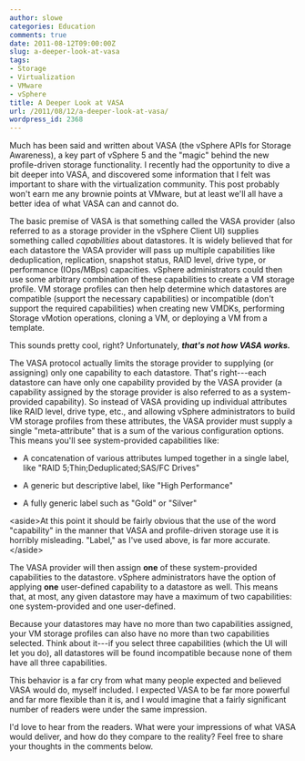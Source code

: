 ```yaml
---
author: slowe
categories: Education
comments: true
date: 2011-08-12T09:00:00Z
slug: a-deeper-look-at-vasa
tags:
- Storage
- Virtualization
- VMware
- vSphere
title: A Deeper Look at VASA
url: /2011/08/12/a-deeper-look-at-vasa/
wordpress_id: 2368
---
```


Much has been said and written about VASA (the vSphere APIs for Storage Awareness), a key part of vSphere 5 and the "magic" behind the new profile-driven storage functionality. I recently had the opportunity to dive a bit deeper into VASA, and discovered some information that I felt was important to share with the virtualization community. This post probably won't earn me any brownie points at VMware, but at least we'll all have a better idea of what VASA can and cannot do.

The basic premise of VASA is that something called the VASA provider (also referred to as a storage provider in the vSphere Client UI) supplies something called _capabilities_ about datastores. It is widely believed that for each datastore the VASA provider will pass up multiple capabilities like deduplication, replication, snapshot status, RAID level, drive type, or performance (IOps/MBps) capacities. vSphere administrators could then use some arbitrary combination of these capabilities to create a VM storage profile. VM storage profiles can then help determine which datastores are compatible (support the necessary capabilities) or incompatible (don't support the required capabilities) when creating new VMDKs, performing Storage vMotion operations, cloning a VM, or deploying a VM from a template.

This sounds pretty cool, right? Unfortunately, **_that's not how VASA works._**

The VASA protocol actually limits the storage provider to supplying (or assigning) only one capability to each datastore. That's right---each datastore can have only one capability provided by the VASA provider (a capability assigned by the storage provider is also referred to as a system-provided capability). So instead of VASA providing up individual attributes like RAID level, drive type, etc., and allowing vSphere administrators to build VM storage profiles from these attributes, the VASA provider must supply a single "meta-attribute" that is a sum of the various configuration options. This means you'll see system-provided capabilities like:

* A concatenation of various attributes lumped together in a single label, like "RAID 5;Thin;Deduplicated;SAS/FC Drives"

* A generic but descriptive label, like "High Performance"

* A fully generic label such as "Gold" or "Silver"

&lt;aside&gt;At this point it should be fairly obvious that the use of the word "capability" in the manner that VASA and profile-driven storage use it is horribly misleading. "Label," as I've used above, is far more accurate.&lt;/aside&gt;

The VASA provider will then assign **one** of these system-provided capabilities to the datastore. vSphere administrators have the option of applying **one** user-defined capability to a datastore as well. This means that, at most, any given datastore may have a maximum of two capabilities: one system-provided and one user-defined.

Because your datastores may have no more than two capabilities assigned, your VM storage profiles can also have no more than two capabilities selected. Think about it---if you select three capabilities (which the UI will let you do), all datastores will be found incompatible because none of them have all three capabilities.

This behavior is a far cry from what many people expected and believed VASA would do, myself included. I expected VASA to be far more powerful and far more flexible than it is, and I would imagine that a fairly significant number of readers were under the same impression.

I'd love to hear from the readers. What were your impressions of what VASA would deliver, and how do they compare to the reality? Feel free to share your thoughts in the comments below.
